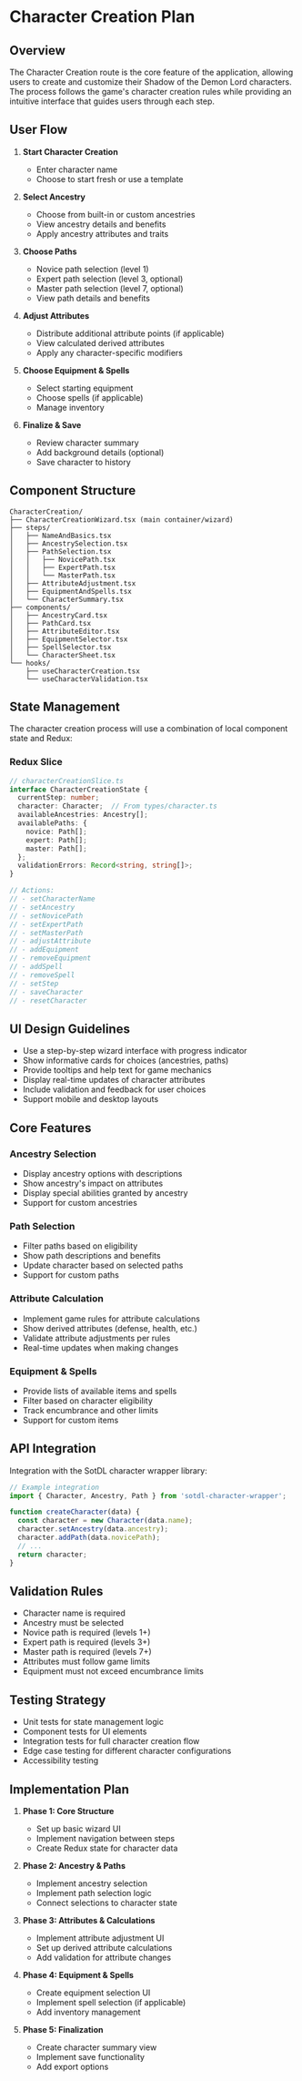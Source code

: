 # Character Creation Plan

## Overview

The Character Creation route is the core feature of the application, allowing users to create and customize their Shadow of the Demon Lord characters. The process follows the game's character creation rules while providing an intuitive interface that guides users through each step.

## User Flow

1. **Start Character Creation**
   - Enter character name
   - Choose to start fresh or use a template
   
2. **Select Ancestry**
   - Choose from built-in or custom ancestries
   - View ancestry details and benefits
   - Apply ancestry attributes and traits

3. **Choose Paths**
   - Novice path selection (level 1)
   - Expert path selection (level 3, optional)
   - Master path selection (level 7, optional)
   - View path details and benefits

4. **Adjust Attributes**
   - Distribute additional attribute points (if applicable)
   - View calculated derived attributes
   - Apply any character-specific modifiers

5. **Choose Equipment & Spells**
   - Select starting equipment
   - Choose spells (if applicable)
   - Manage inventory

6. **Finalize & Save**
   - Review character summary
   - Add background details (optional)
   - Save character to history

## Component Structure

```
CharacterCreation/
├── CharacterCreationWizard.tsx (main container/wizard)
├── steps/
│   ├── NameAndBasics.tsx
│   ├── AncestrySelection.tsx
│   ├── PathSelection.tsx
│   │   ├── NovicePath.tsx
│   │   ├── ExpertPath.tsx
│   │   └── MasterPath.tsx
│   ├── AttributeAdjustment.tsx
│   ├── EquipmentAndSpells.tsx
│   └── CharacterSummary.tsx
├── components/
│   ├── AncestryCard.tsx
│   ├── PathCard.tsx
│   ├── AttributeEditor.tsx
│   ├── EquipmentSelector.tsx
│   ├── SpellSelector.tsx
│   └── CharacterSheet.tsx
└── hooks/
    ├── useCharacterCreation.tsx
    └── useCharacterValidation.tsx
```

## State Management

The character creation process will use a combination of local component state and Redux:

### Redux Slice

```typescript
// characterCreationSlice.ts
interface CharacterCreationState {
  currentStep: number;
  character: Character;  // From types/character.ts
  availableAncestries: Ancestry[];
  availablePaths: {
    novice: Path[];
    expert: Path[];
    master: Path[];
  };
  validationErrors: Record<string, string[]>;
}

// Actions:
// - setCharacterName
// - setAncestry
// - setNovicePath
// - setExpertPath
// - setMasterPath
// - adjustAttribute
// - addEquipment
// - removeEquipment
// - addSpell
// - removeSpell
// - setStep
// - saveCharacter
// - resetCharacter
```

## UI Design Guidelines

- Use a step-by-step wizard interface with progress indicator
- Show informative cards for choices (ancestries, paths)
- Provide tooltips and help text for game mechanics
- Display real-time updates of character attributes
- Include validation and feedback for user choices
- Support mobile and desktop layouts

## Core Features

### Ancestry Selection
- Display ancestry options with descriptions
- Show ancestry's impact on attributes
- Display special abilities granted by ancestry
- Support for custom ancestries

### Path Selection
- Filter paths based on eligibility
- Show path descriptions and benefits
- Update character based on selected paths
- Support for custom paths

### Attribute Calculation
- Implement game rules for attribute calculations
- Show derived attributes (defense, health, etc.)
- Validate attribute adjustments per rules
- Real-time updates when making changes

### Equipment & Spells
- Provide lists of available items and spells
- Filter based on character eligibility
- Track encumbrance and other limits
- Support for custom items

## API Integration

Integration with the SotDL character wrapper library:

```typescript
// Example integration
import { Character, Ancestry, Path } from 'sotdl-character-wrapper';

function createCharacter(data) {
  const character = new Character(data.name);
  character.setAncestry(data.ancestry);
  character.addPath(data.novicePath);
  // ...
  return character;
}
```

## Validation Rules

- Character name is required
- Ancestry must be selected
- Novice path is required (levels 1+)
- Expert path is required (levels 3+)
- Master path is required (levels 7+)
- Attributes must follow game limits
- Equipment must not exceed encumbrance limits

## Testing Strategy

- Unit tests for state management logic
- Component tests for UI elements
- Integration tests for full character creation flow
- Edge case testing for different character configurations
- Accessibility testing

## Implementation Plan

1. **Phase 1: Core Structure**
   - Set up basic wizard UI
   - Implement navigation between steps
   - Create Redux state for character data

2. **Phase 2: Ancestry & Paths**
   - Implement ancestry selection
   - Implement path selection logic
   - Connect selections to character state

3. **Phase 3: Attributes & Calculations**
   - Implement attribute adjustment UI
   - Set up derived attribute calculations
   - Add validation for attribute changes

4. **Phase 4: Equipment & Spells**
   - Create equipment selection UI
   - Implement spell selection (if applicable)
   - Add inventory management

5. **Phase 5: Finalization**
   - Create character summary view
   - Implement save functionality
   - Add export options 
